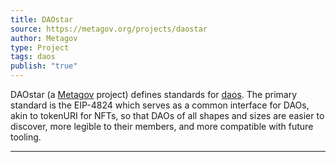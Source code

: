```yaml
---
title: DAOstar
source: https://metagov.org/projects/daostar
author: Metagov
type: Project
tags: daos
publish: "true"
---
```


DAOstar (a [Metagov](./Metagov.md#) project) defines standards for [daos](../tags/daos.md#). The primary standard is the EIP-4824 which serves as a common interface for DAOs, akin to tokenURI for NFTs, so that DAOs of all shapes and sizes are easier to discover, more legible to their members, and more compatible with future tooling.

---
